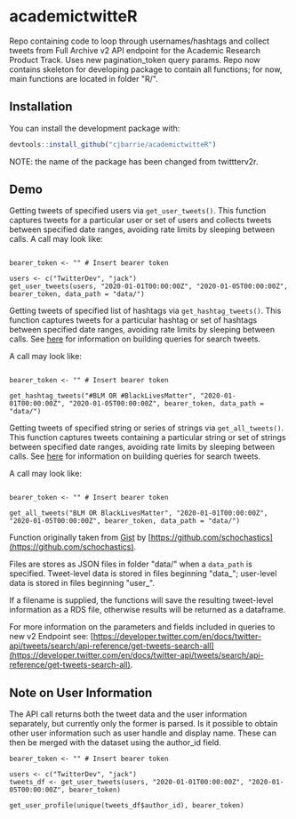 # academictwitteR

Repo containing code to loop through usernames/hashtags and collect tweets from Full Archive v2 API endpoint for the Academic Research Product Track. Uses new pagination_token query params. Repo now contains skeleton for developing package to contain all functions; for now, main functions are located in folder "R/".

## Installation

You can install the development package with:

``` r
devtools::install_github("cjbarrie/academictwitteR")
```

NOTE: the name of the package has been changed from twittterv2r.

## Demo

Getting tweets of specified users via `get_user_tweets()`. This function captures tweets for a particular user or set of users and collects tweets between specified date ranges, avoiding rate limits by sleeping between calls. A call may look like:

```{r}

bearer_token <- "" # Insert bearer token

users <- c("TwitterDev", "jack")
get_user_tweets(users, "2020-01-01T00:00:00Z", "2020-01-05T00:00:00Z", bearer_token, data_path = "data/")

```

Getting tweets of specified list of hashtags via `get_hashtag_tweets()`. This function captures tweets for a particular hashtag or set of hashtags between specified date ranges, avoiding rate limits by sleeping between calls. See [here](https://developer.twitter.com/en/docs/twitter-api/tweets/search/integrate/build-a-query) for information on building queries for search tweets.

A call may look like:

```{r}

bearer_token <- "" # Insert bearer token

get_hashtag_tweets("#BLM OR #BlackLivesMatter", "2020-01-01T00:00:00Z", "2020-01-05T00:00:00Z", bearer_token, data_path = "data/")

```

Getting tweets of specified string or series of strings via `get_all_tweets()`. This function captures tweets containing a particular string or set of strings between specified date ranges, avoiding rate limits by sleeping between calls. See [here](https://developer.twitter.com/en/docs/twitter-api/tweets/search/integrate/build-a-query) for information on building queries for search tweets.

A call may look like:

```{r}

bearer_token <- "" # Insert bearer token

get_all_tweets("BLM OR BlackLivesMatter", "2020-01-01T00:00:00Z", "2020-01-05T00:00:00Z", bearer_token, data_path = "data/")

```

Function originally taken from [Gist](https://gist.github.com/schochastics/1ff42c0211916d73fc98ba8ad0dcb261#file-get_tweets-r-L14) by [https://github.com/schochastics](https://github.com/schochastics).

Files are stores as JSON files in folder "data/" when a `data_path` is specified. Tweet-level data is stored in files beginning "data_"; user-level data is stored in files beginning "user_".

If a filename is supplied, the functions will save the resulting tweet-level information as a RDS file, otherwise results will be returned as a dataframe.

For more information on the parameters and fields included in queries to new v2 Endpoint see: [https://developer.twitter.com/en/docs/twitter-api/tweets/search/api-reference/get-tweets-search-all](https://developer.twitter.com/en/docs/twitter-api/tweets/search/api-reference/get-tweets-search-all).

## Note on User Information
The API call returns both the tweet data and the user information separately, but currently only the former is parsed. Is it possible to obtain other user information such as user handle and display name. These can then be merged with the dataset using the author_id field.

```
bearer_token <- "" # Insert bearer token

users <- c("TwitterDev", "jack")
tweets_df <- get_user_tweets(users, "2020-01-01T00:00:00Z", "2020-01-05T00:00:00Z", bearer_token)

get_user_profile(unique(tweets_df$author_id), bearer_token)
```
